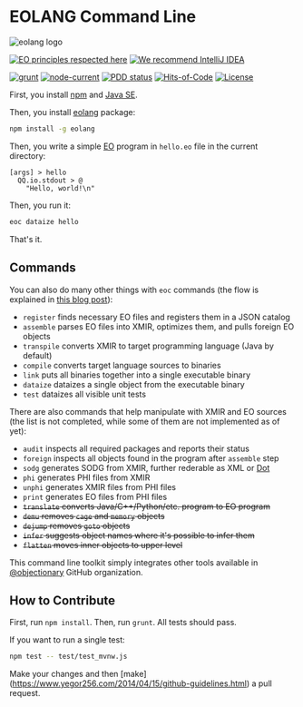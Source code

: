 # EOLANG Command Line

![eolang logo](https://www.objectionary.com/cactus.svg)

[![EO principles respected here](https://www.elegantobjects.org/badge.svg)](https://www.elegantobjects.org)
[![We recommend IntelliJ IDEA](https://www.elegantobjects.org/intellij-idea.svg)](https://www.jetbrains.com/idea/)

[![grunt](https://github.com/objectionary/eoc/actions/workflows/grunt.yml/badge.svg)](https://github.com/objectionary/eoc/actions/workflows/grunt.yml)
[![node-current](https://img.shields.io/node/v/eolang)](https://www.npmjs.com/package/eolang)
[![PDD status](http://www.0pdd.com/svg?name=objectionary/eoc)](http://www.0pdd.com/p?name=objectionary/eoc)
[![Hits-of-Code](https://hitsofcode.com/github/objectionary/eoc)](https://hitsofcode.com/view/github/objectionary/eoc)
[![License](https://img.shields.io/badge/license-MIT-green.svg)](https://github.com/objectionary/eoc/blob/master/LICENSE.txt)

First, you install
[npm](https://docs.npmjs.com/downloading-and-installing-node-js-and-npm)
and [Java SE](https://www.oracle.com/java/technologies/downloads/).

Then, you install [eolang](https://www.npmjs.com/package/eolang) package:

```bash
npm install -g eolang
```

Then, you write a simple [EO](https://www.eolang.org) program in `hello.eo` file
in the current directory:

```eo
[args] > hello
  QQ.io.stdout > @
    "Hello, world!\n"
```

Then, you run it:

```bash
eoc dataize hello
```

That's it.

## Commands

You can also do many other things with `eoc` commands
(the flow is explained in
[this blog post](https://www.yegor256.com/2021/10/21/objectionary.html)):

* `register` finds necessary EO files and registers them in a JSON catalog
* `assemble` parses EO files into XMIR, optimizes them,
  and pulls foreign EO objects
* `transpile` converts XMIR to target programming language (Java by default)
* `compile` converts target language sources to binaries
* `link` puts all binaries together into a single executable binary
* `dataize` dataizes a single object from the executable binary
* `test` dataizes all visible unit tests

There are also commands that help manipulate with XMIR and EO sources 
(the list is not completed, while some of them are not implemented as of yet):

* `audit` inspects all required packages and reports their status
* `foreign` inspects all objects found in the program after `assemble` step
* `sodg` generates SODG from XMIR, further rederable
  as XML or
  [Dot](https://en.wikipedia.org/wiki/DOT_%28graph_description_language%29)
* `phi` generates PHI files from XMIR
* `unphi` generates XMIR files from PHI files
* `print` generates EO files from PHI files
* <del>`translate` converts Java/C++/Python/etc. program to EO program</del>
* <del>`demu` removes `cage` and `memory` objects</del>
* <del>`dejump` removes `goto` objects</del>
* <del>`infer` suggests object names where it's possible to infer them</del>
* <del>`flatten` moves inner objects to upper level</del>

This command line toolkit simply integrates other tools available in
[@objectionary](https://github.com/objectionary) GitHub organization.

## How to Contribute

First, run `npm install`. Then, run `grunt`. All tests should pass.

If you want to run a single test:

```bash
npm test -- test/test_mvnw.js
```

Make your changes and then
\[make](https://www.yegor256.com/2014/04/15/github-guidelines.html)
a pull request.
